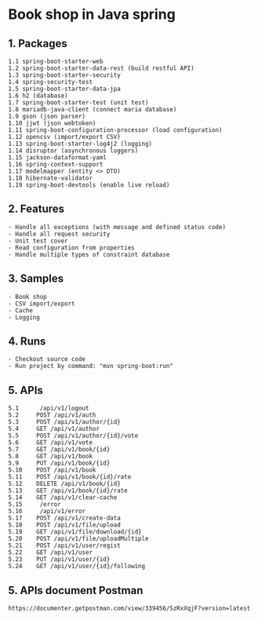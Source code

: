 # Book shop in Java spring

## 1. Packages

	1.1 spring-boot-starter-web
	1.2 spring-boot-starter-data-rest (build restful API)
	1.3 spring-boot-starter-security
	1.4 spring-security-test
	1.5 spring-boot-starter-data-jpa
	1.6 h2 (database)
	1.7 spring-boot-starter-test (unit test)	
	1.8 mariadb-java-client (connect maria database)
	1.9 gson (json parser)
	1.10 jjwt (json webtoken)
	1.11 spring-boot-configuration-processor (load configuration)
	1.12 opencsv (import/export CSV)
	1.13 spring-boot-starter-log4j2 (logging)
	1.14 disruptor (asynchronous loggers)
	1.15 jackson-dataformat-yaml 
	1.16 spring-context-support
	1.17 modelmapper (entity <> DTO)
	1.18 hibernate-validator 
	1.19 spring-boot-devtools (enable live reload)
		
## 2. Features
		
	- Handle all exceptions (with message and defined status code)
	- Handle all request security 
	- Unit test cover
	- Read configuration from properties
	- Handle multiple types of constraint database
		
## 3. Samples
	
	- Book shop
	- CSV import/export
	- Cache
	- Logging			
	
## 4. Runs

	- Checkout source code
	- Run project by command: "mvn spring-boot:run"	
	
## 5. APIs

	5.1 	 /api/v1/logout
	5.2 	POST /api/v1/auth
	5.3 	POST /api/v1/author/{id}
	5.4 	GET /api/v1/author
	5.5 	POST /api/v1/author/{id}/vote
	5.6 	GET /api/v1/vote
	5.7 	GET /api/v1/book/{id}
	5.8 	GET /api/v1/book
	5.9 	PUT /api/v1/book/{id}
	5.10 	POST /api/v1/book
	5.11 	POST /api/v1/book/{id}/rate
	5.12 	DELETE /api/v1/book/{id}
	5.13	GET /api/v1/book/{id}/rate
	5.14	GET /api/v1/clear-cache
	5.15	 /error
	5.16 	 /api/v1/error
	5.17 	POST /api/v1/create-data
	5.18	POST /api/v1/file/upload
	5.19	GET /api/v1/file/download/{id}
	5.20 	POST /api/v1/file/uploadMultiple
	5.21	POST /api/v1/user/regist
	5.22	GET /api/v1/user	
	5.23 	PUT /api/v1/user/{id}	
	5.24	GET /api/v1/user/{id}/following
	
## 5. APIs document Postman
	
	https://documenter.getpostman.com/view/339456/SzRxXqjF?version=latest
	